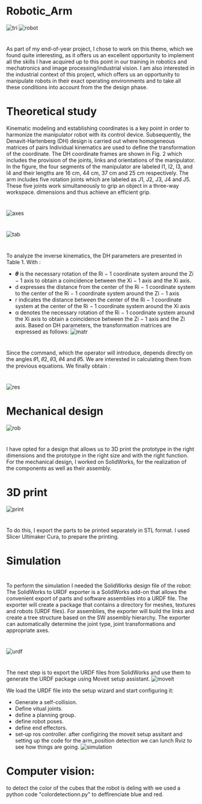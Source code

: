 # Robotic_Arm
![tri](tri.png) 
![robot](robot.PNG)
# 
As part of my end-of-year project, I chose to work on this theme,
which we found quite interesting, as it offers us an excellent opportunity to
implement all the skills I have acquired up to this point in our training in robotics and mechatronics and image processing/industrial vision.
I am also interested in the industrial context of this project, which offers us an opportunity to manipulate robots in their exact operating environments and to take all these conditions into account from the the design phase.
# Theoretical study
Kinematic modeling and establishing coordinates is a key point in order to harmonize the manipulator robot with its control device.
Subsequently, the Denavit-Hartenberg (DH) design is carried out where homogeneous matrices of pairs
Individual kinematics are used to define the transformation of the coordinate.
The DH coordinate frames are shown in Fig. 2 which includes the provision of the
joints, links and orientations of the manipulator.
In the figure, the four segments of the manipulator are labeled I1, I2, I3, and I4 and their lengths are 16
cm, 44 cm, 37 cm and 25 cm respectively.
The arm includes five rotation joints which are labeled as J1, J2, J3, J4 and J5.
These five joints work simultaneously to grip an object in a three-way workspace.
dimensions and thus achieve an efficient grip.
#  
![axes](axes.PNG)
#  
![tab](tab.PNG)
#  
To analyze the inverse kinematics, the DH parameters are presented in Table 1.
With :
* 𝜽 is the necessary rotation of the Ri − 1 coordinate system around the Zi − 1 axis to obtain a coincidence
between the Xi − 1 axis and the Xi axis.
* d expresses the distance from the center of the Ri − 1 coordinate system to the center of the Ri − 1 coordinate system around the Zi − 1 axis
* r indicates the distance between the center of the Ri − 1 coordinate system at the center of the Ri − 1 coordinate system around the Xi axis
* α denotes the necessary rotation of the Ri − 1 coordinate system around the Xi axis to obtain a coincidence
between the Zi − 1 axis and the Zi axis.
Based on DH parameters, the transformation matrices are expressed as follows:
![matr](matr.PNG)
#  
Since the command, which the operator will introduce, depends directly on the angles 𝜃1, 𝜃2, 𝜃3, 𝜃4 and 𝜃5.
We are interested in calculating them from the previous equations. We finally obtain :
# 
![res](res.PNG)

# Mechanical design
![rob](rob.png)
# 
I have opted for a design that allows us to 3D print the prototype in the right dimensions and
the prototype in the right size and with the right function.
For the mechanical design, I worked on SolidWorks, for the realization of the components as well as their assembly. 
# 3D print
![print](print.png)
#  
To do this, I export the parts to be printed separately in STL format. I used Slicer Ultimaker Cura, to prepare the printing. 
# Simulation
#  
To perform the simulation I needed the SolidWorks design file of the robot:
The SolidWorks to URDF exporter is a SolidWorks add-on that allows the convenient export of
parts and software assemblies into a URDF file. The exporter will create a package that contains a directory for meshes, textures and robots (URDF files). 
For assemblies, the exporter will build the links and create a tree structure based on the SW assembly hierarchy. The exporter can automatically determine the joint type,
joint transformations and appropriate axes.
#  
![urdf](urdf.PNG)
#  
The next step is to export the URDF files from SolidWorks and use them to generate the
URDF package using Moveit setup assistant.
![moveit](moveit.PNG)

We load the URDF file into the setup wizard and start configuring it:
  * Generate a self-collision. 
  * Define vitual joints.
  * define a planning group.
  * define robot poses.
  * define end effectors.
  * set-up ros controller.
 after configiring the moveit setup assitant and setting up the code for the arm_position detection we can lunch Rviz to see how things are going.
![simulation](simulation.png)
# Computer vision:
to detect the color of the cubes that the robot is deling with we used a python code "colordetectionn.py" to deffirenciate blue and red.
